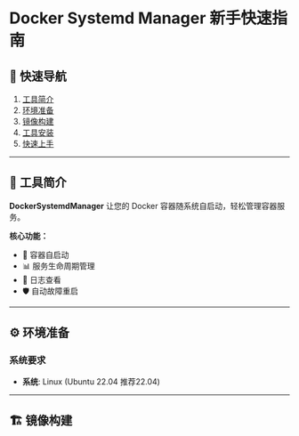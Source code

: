 # Docker Systemd Manager 新手快速指南

## 📖 快速导航

1. [工具简介](#工具简介)
2. [环境准备](#环境准备)
3. [镜像构建](#镜像构建)
4. [工具安装](#工具安装)
5. [快速上手](#快速上手)

---

## 🚀 工具简介

**DockerSystemdManager** 让您的 Docker 容器随系统自启动，轻松管理容器服务。

**核心功能：**
- 🔄 容器自启动
- 📊 服务生命周期管理  
- 📝 日志查看
- 🛡️ 自动故障重启

---

## ⚙️ 环境准备

### 系统要求
- **系统**: Linux (Ubuntu 22.04 推荐22.04)
---

## 🏗️ 镜像构建











